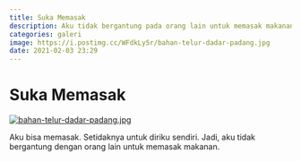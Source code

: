 ```yaml
---
title: Suka Memasak
description: Aku tidak bergantung pada orang lain untuk memasak makanan.
categories: galeri
image: https://i.postimg.cc/WFdkLy5r/bahan-telur-dadar-padang.jpg
date: 2021-02-03 23:29
---
```

# Suka Memasak

[![bahan-telur-dadar-padang.jpg](https://i.postimg.cc/C1NHDTDv/bahan-telur-dadar-padang.jpg)](https://postimg.cc/WFdkLy5r)

Aku bisa memasak. Setidaknya untuk diriku sendiri. Jadi, aku tidak bergantung dengan orang lain untuk memasak makanan.
